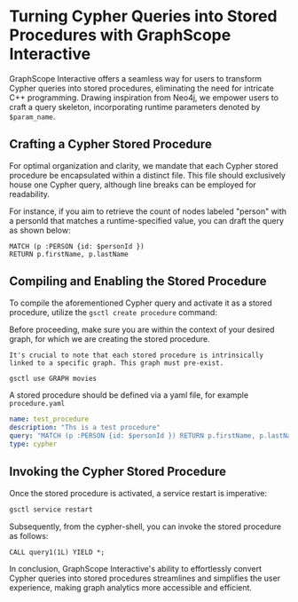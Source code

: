# Turning Cypher Queries into Stored Procedures with GraphScope Interactive

GraphScope Interactive offers a seamless way for users to transform Cypher queries into stored procedures, eliminating the need for intricate C++ programming. Drawing inspiration from Neo4j, we empower users to craft a query skeleton, incorporating runtime parameters denoted by `$param_name`.


## Crafting a Cypher Stored Procedure
For optimal organization and clarity, we mandate that each Cypher stored procedure be encapsulated within a distinct file. This file should exclusively house one Cypher query, although line breaks can be employed for readability.

For instance, if you aim to retrieve the count of nodes labeled "person" with a personId that matches a runtime-specified value, you can draft the query as shown below:

```cypher
MATCH (p :PERSON {id: $personId })
RETURN p.firstName, p.lastName
```

## Compiling and Enabling the Stored Procedure
To compile the aforementioned Cypher query and activate it as a stored procedure, utilize the `gsctl create procedure` command:

Before proceeding, make sure you are within the context of your desired graph, for which we are creating the stored procedure. 

```{note}
It's crucial to note that each stored procedure is intrinsically linked to a specific graph. This graph must pre-exist.
```

```bash
gsctl use GRAPH movies
```

A stored procedure should be defined via a yaml file, for example `procedure.yaml`

```yaml
name: test_procedure
description: "Ths is a test procedure"
query: "MATCH (p :PERSON {id: $personId }) RETURN p.firstName, p.lastName"
type: cypher
```

## Invoking the Cypher Stored Procedure
Once the stored procedure is activated, a service restart is imperative:

```bash
gsctl service restart
```

Subsequently, from the cypher-shell, you can invoke the stored procedure as follows:

```cypher
CALL query1(1L) YIELD *;
```
 
In conclusion, GraphScope Interactive's ability to effortlessly convert Cypher queries into stored procedures streamlines and simplifies the user experience, making graph analytics more accessible and efficient.